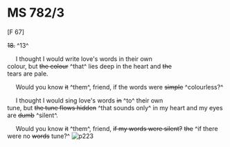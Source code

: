 # MS 782/3

[F 67]

~~18.~~ ^13^ 

&nbsp;&nbsp;&nbsp;&nbsp;&nbsp;I thought I would write love's words in their own \
colour, but ~~the colour~~ ^that^ lies deep in the heart and ~~the~~ \
tears are pale. 

&nbsp;&nbsp;&nbsp;&nbsp;&nbsp;Would you know ~~it~~ ^them^, friend, if the words were ~~simple~~ ^colourless?^ 

&nbsp;&nbsp;&nbsp;&nbsp;&nbsp;I thought I would sing love's words ~~in~~ ^to^ their own \
tune, but ~~the tune flows hidden~~ ^that sounds only^ in my heart and my eyes \
are ~~dumb~~ ^silent^.

&nbsp;&nbsp;&nbsp;&nbsp;&nbsp;Would you know ~~it~~ ^them^, friend, ~~if my words were silent?~~ ~~the~~ ^if there were no ~~words~~ tune?^
![p223](MS782_3-223.jpg)
